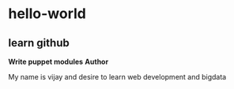 # hello-world
## learn github
**Write puppet modules**
__Author__

My name is vijay and desire to learn web development and bigdata
